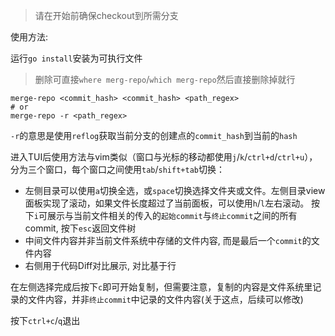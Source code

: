 > 请在开始前确保checkout到所需分支

使用方法:

运行`go install`安装为可执行文件

> 删除可直接`where merg-repo`/`which merg-repo`然后直接删除掉就行

```
merge-repo <commit_hash> <commit_hash> <path_regex>
# or
merge-repo -r <path_regex>
```

`-r`的意思是使用`reflog`获取当前分支的创建点的`commit_hash`到当前的`hash`

进入TUI后使用方法与vim类似（窗口与光标的移动都使用`j`/`k`/`ctrl+d`/`ctrl+u`），分为三个窗口，每个窗口之间使用`tab`/`shift+tab`切换：

- 左侧目录可以使用`a`切换全选，或`space`切换选择文件夹或文件。左侧目录view面板实现了滚动，如果文件长度超过了当前面板，可以使用`h`/`l`左右滚动。
  按下`i`可展示与当前文件相关的传入的`起始commit`与`终止commit`之间的所有commit, 按下`esc`返回文件树
- 中间文件内容并非当前文件系统中存储的文件内容, 而是最后一个`commit`的文件内容
- 右侧用于代码Diff对比展示, 对比基于行

在左侧选择完成后按下`c`即可开始复制，但需要注意，复制的内容是文件系统里记录的文件内容，并非`终止commit`中记录的文件内容(关于这点，后续可以修改)

按下`ctrl+c`/`q`退出
